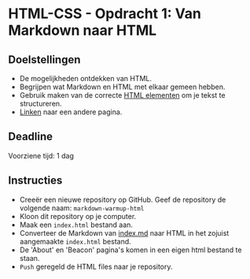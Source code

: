 # HTML-CSS - Opdracht 1: Van Markdown naar HTML

## Doelstellingen

 - De mogelijkheden ontdekken van HTML.
 - Begrijpen wat Markdown en HTML met elkaar gemeen hebben.
 - Gebruik maken van de correcte [HTML elementen](https://developer.mozilla.org/en-US/docs/Web/HTML/Element) om je tekst te structureren.
 - [Linken](https://developer.mozilla.org/en-US/docs/Learn/HTML/Introduction_to_HTML/Creating_hyperlinks#A_quick_primer_on_URLs_and_paths) naar een andere pagina.


## Deadline
Voorziene tijd: 1 dag


## Instructies

 - Creeër een nieuwe repository op GitHub.
     Geef de repository de volgende naam: `markdown-warmup-html`
 - Kloon dit repository op je computer.
 - Maak een `index.html` bestand aan.
 - Converteer de Markdown van [index.md](index.md) naar HTML in het zojuist aangemaakte `index.html` bestand. 
 - De 'About' en 'Beacon' pagina's komen in een eigen html bestand te staan.
 - `Push` geregeld de HTML files naar je repository.